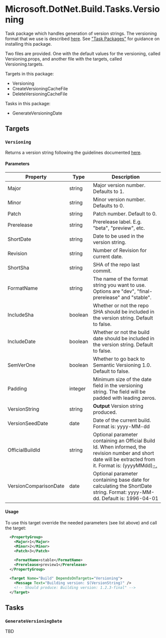 # Microsoft.DotNet.Build.Tasks.Versioning

Task package which handles generation of version strings. The versioning format that we use is described [here](../../Documentation/Versioning). See ["Task Packages"](../../Documentation/TaskPackages.md#usage) for guidance on installing this package.

Two files are provided. One with the default values for the versioning, called Versioning.props, and another file with the targets, called Versioning.targets.

Targets in this package:

 - Versioning
 - CreateVersioningCacheFile
 - DeleteVersioningCacheFile

Tasks in this package:

 - GenerateVersioningDate


## Targets

### `Versioning`

Returns a version string following the guidelines documented [here](../../Documentation/Versioning). 

#### Parameters

Property        | Type        | Description
----------------|-------------|--------------------------------------------------------------------------------
Major           | string      | Major version number. Defaults to 1.
Minor           | string      | Minor version number. Defaults to 0.
Patch           | string      | Patch number. Default to 0.
Prerelease      | string      | Prerelease label. E.g. "beta", "preview", etc.
ShortDate       | string      | Date to be used in the version string.
Revision        | string      | Number of Revision for current date.
ShortSha        | string      | SHA of the repo last commit.
FormatName      | string      | The name of the format string you want to use. Options are "dev", "final-prerelease" and "stable".
IncludeSha      | boolean     | Whether or not the repo SHA should be included in the version string. Default to false.
IncludeDate     | boolean     | Whether or not the build date should be included in the version string. Default to false.
SemVerOne       | boolean     | Whether to go back to Semantic Versioning 1.0. Default to false.
Padding         | integer     | Minimum size of the date field in the versioning string. The field will be padded with leading zeros.
VersionString   | string      | **Output** Version string produced.
VersionSeedDate         | date | Date of the current build. Format is: yyyy-MM-dd
OfficialBuildId         | string | Optional parameter containing an Official Build Id. When informed, the revision number and short date will be extracted from it. Format is: (yyyyMMdd)[-.]([0-9]+)
VersionComparisonDate   | date | Optional parameter containing base date for calculating the ShortDate string. Format: yyyy-MM-dd. Default is: 1996-04-01


#### Usage

To use this target override the needed parameters (see list above) and call the target:

```xml
  <PropertyGroup>
    <Major>1</Major>
    <Minor>2</Minor>
    <Patch>3</Patch>
    
    <FormatName>stable</FormatName>
    <Prerelease>preview1</Prerelease>
  </PropertyGroup>

  <Target Name="Build" DependsOnTargets="Versioning">
    <Message Text="Building version: $(VersionString)" /> 
    <!-- Should produce: Building version: 1.2.3-final" -->
  </Target>
```


## Tasks

### `GenerateVersioningDate`

TBD
